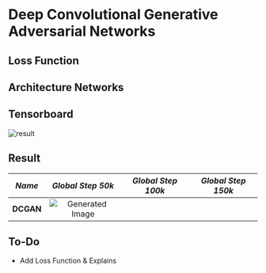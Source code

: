 # Deep Convolutional Generative Adversarial Networks

## Loss Function


## Architecture Networks


## Tensorboard

![result](https://github.com/kozistr/Awesome-GANs/blob/master/DCGAN/dcgan_tb.png)

## Result

*Name* | *Global Step 50k* | *Global Step 100k* | *Global Step 150k*
:---: | :---: | :---: | :---:
**DCGAN**     | ![Generated Image](https://github.com/kozistr/Awesome-GANs/blob/master/DCGAN/gen_img/train_80_50000.png) |  | 

## To-Do
* Add Loss Function & Explains 